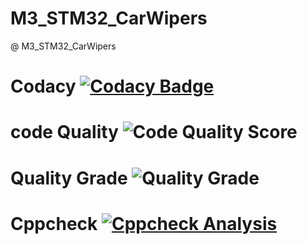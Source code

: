 # M3_STM32_CarWipers

@ M3_STM32_CarWipers

# Codacy [![Codacy Badge](https://app.codacy.com/project/badge/Grade/d1481f91746a4da0b20130d84d2ef230)](https://www.codacy.com/gh/pradeeppisini/M3_STM32_CarWipers/dashboard?utm_source=github.com&amp;utm_medium=referral&amp;utm_content=pradeeppisini/M3_STM32_CarWipers&amp;utm_campaign=Badge_Grade)

# code Quality ![Code Quality Score](https://api.codiga.io/project/32839/score/svg)

# Quality Grade ![Quality Grade](https://api.codiga.io/project/32839/status/svg)

# Cppcheck [![Cppcheck Analysis](https://github.com/pradeeppisini/M2_atmega328p-Door-sensor/actions/workflows/Cppcheck_Analyse.yml/badge.svg)](https://github.com/pradeeppisini/M2_atmega328p-Door-sensor/actions/workflows/Cppcheck_Analyse.yml)

